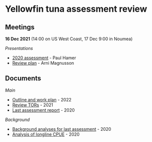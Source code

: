 # Yellowfin tuna assessment review

## Meetings

**16 Dec 2021** (14:00 on US West Coast, 17 Dec 9:00 in Noumea)

*Presentations*

- [2020 assessment](pdf/yft_review_2021_12_17_assmt.pdf) - Paul Hamer
- [Review plan](pdf/yft_review_2021_12_17_plan.pdf) - Arni Magnusson


## Documents

*Main*

- [Outline and work plan](pdf/yft_review_2022_02_25_outline.pdf) - 2022
- [Review TORs](pdf/WCPFC-SC17-2021-SA-WP-06_OFP_SPC_Draft_TOR_YFT_review.pdf) - 2021
- [Last assessment report](pdf/WCPFC-SC16-SA-WP-04_YFT_stock_assessment_2020_Rev3.pdf) - 2020

*Background*

- [Background analyses for last assessment](pdf/WCPFC-SC16-SA-IP-06_BET_YFT_assess_back_analysesFNL.pdf) - 2020
- [Analysis of longline CPUE](pdf/WCPFC-SC16-SA-IP-07_CPUE_anal_bet_yft_FINAL.pdf) - 2020
